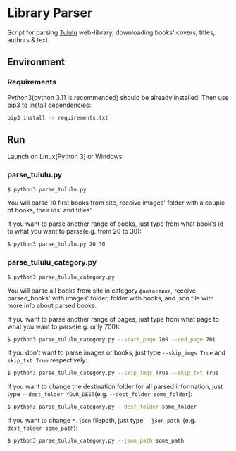 # Library Parser

Script for parsing [Tululu](https://tululu.org/) web-library, downloading books' covers, titles, authors & text.

## Environment

### Requirements

Python3(python 3.11 is recommended) should be already installed. Then use pip3 to install dependencies:

```bash
pip3 install -r requirements.txt
```

## Run

Launch on Linux(Python 3) or Windows:

### parse_tululu.py

```bash
$ python3 parse_tululu.py
```

You will parse 10 first books from site, receive images' folder with a couple of books, their ids' and titles'.

If you want to parse another range of books, just type from what book's id to what you want to parse(e.g. from 20 to
30):

```bash
$ python3 parse_tululu.py 20 30
```

### parse_tululu_category.py

```bash
$ python3 parse_tululu_category.py
```

You will parse all books from site in category `фантастика`, receive parsed_books' with images' folder, folder with
books, and json file with more info about parsed books.

If you want to parse another range of pages, just type from what page to what you want to parse(e.g. only 700):

```bash
$ python3 parse_tululu_category.py --start_page 700 --end_page 701
```

If you don't want to parse images or books, just type `--skip_imgs True` and `skip_txt True` respectively:

```bash
$ python3 parse_tululu_category.py --skip_imgs True --skip_txt True
```

If you want to change the destination folder for all parsed information, just type `--dest_folder YOUR_DEST`(e.g. `--dest_folder some_folder`):

```bash
$ python3 parse_tululu_category.py --dest_folder some_folder
```

If you want to change `*.json` filepath, just type `--json_path `(e.g. `--dest_folder some_path`):

```bash
$ python3 parse_tululu_category.py --json_path some_path
```